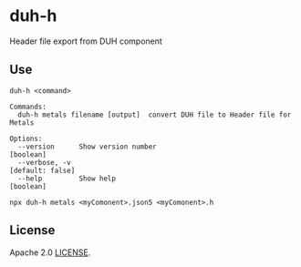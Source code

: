 # duh-h

Header file export from DUH component

## Use

```
duh-h <command>

Commands:
  duh-h metals filename [output]  convert DUH file to Header file for Metals

Options:
  --version      Show version number                                   [boolean]
  --verbose, -v                                                 [default: false]
  --help         Show help                                             [boolean]
```

```
npx duh-h metals <myComonent>.json5 <myComonent>.h
```

## License
Apache 2.0 [LICENSE](LICENSE).
